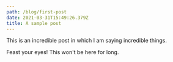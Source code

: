 ```yaml
---
path: /blog/first-post
date: 2021-03-31T15:49:26.379Z
title: A sample post
---
```

This is an incredible post in which I am saying incredible things.

Feast your eyes! This won't be here for long.